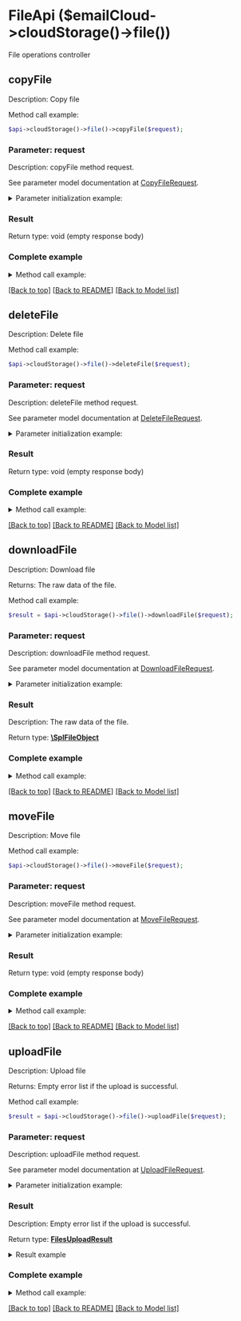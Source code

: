 # FileApi ($emailCloud->cloudStorage()->file())

File operations controller

## **copyFile**

Description: Copy file


Method call example:
```php
$api->cloudStorage()->file()->copyFile($request);
```

### Parameter: request

Description: copyFile method request.

See parameter model documentation at [CopyFileRequest](CopyFileRequest.md).

<details>
    <summary>Parameter initialization example:</summary>

```php
$request = Models::CopyFileRequest()
    ->src_path('/storage/path/to/source/file.ext')
    ->dest_path('/storage/path/to/destination/file.ext')
    ->src_storage_name('First Storage')
    ->dest_storage_name('Other Storage')
    ->build();
```

</details>

### Result

Return type: void (empty response body)

### Complete example

<details>
    <summary>Method call example:</summary>

```php
$api = new EmailCloud($appKey, $appSid);

// Prepare parameters:
$src_path = ;
$dest_path = ;
$src_storage_name = ;
$dest_storage_name = ;
$version_id = ;

// Call method:
$api->cloudStorage()->file().copyFile($request);
```

</details>

[[Back to top]](#)  [[Back to README]](README.md) [[Back to Model list]](Models.md)

## **deleteFile**

Description: Delete file


Method call example:
```php
$api->cloudStorage()->file()->deleteFile($request);
```

### Parameter: request

Description: deleteFile method request.

See parameter model documentation at [DeleteFileRequest](DeleteFileRequest.md).

<details>
    <summary>Parameter initialization example:</summary>

```php
$request = Models::DeleteFileRequest()
    ->path('/storage/path/to/file.ext')
    ->storage_name('First Storage')
    ->build();
```

</details>

### Result

Return type: void (empty response body)

### Complete example

<details>
    <summary>Method call example:</summary>

```php
$api = new EmailCloud($appKey, $appSid);

// Prepare parameters:
$path = ;
$storage_name = ;
$version_id = ;

// Call method:
$api->cloudStorage()->file().deleteFile($request);
```

</details>

[[Back to top]](#)  [[Back to README]](README.md) [[Back to Model list]](Models.md)

## **downloadFile**

Description: Download file

Returns: The raw data of the file.

Method call example:
```php
$result = $api->cloudStorage()->file()->downloadFile($request);
```

### Parameter: request

Description: downloadFile method request.

See parameter model documentation at [DownloadFileRequest](DownloadFileRequest.md).

<details>
    <summary>Parameter initialization example:</summary>

```php
$request = Models::DownloadFileRequest()
    ->path('/storage/path/to/file.ext')
    ->storage_name('First Storage')
    ->build();
```

</details>

### Result

Description: The raw data of the file.

Return type: [**\SplFileObject**](\SplFileObject.md)

### Complete example

<details>
    <summary>Method call example:</summary>

```php
$api = new EmailCloud($appKey, $appSid);

// Prepare parameters:
$path = ;
$storage_name = ;
$version_id = ;

// Call method:
$result = $api->cloudStorage()->file().downloadFile($request);
```

</details>

[[Back to top]](#)  [[Back to README]](README.md) [[Back to Model list]](Models.md)

## **moveFile**

Description: Move file


Method call example:
```php
$api->cloudStorage()->file()->moveFile($request);
```

### Parameter: request

Description: moveFile method request.

See parameter model documentation at [MoveFileRequest](MoveFileRequest.md).

<details>
    <summary>Parameter initialization example:</summary>

```php
$request = Models::MoveFileRequest()
    ->src_path('/storage/path/to/source/file.ext')
    ->dest_path('/storage/path/to/destination/file.ext')
    ->src_storage_name('First Storage')
    ->dest_storage_name('Other Storage')
    ->build();
```

</details>

### Result

Return type: void (empty response body)

### Complete example

<details>
    <summary>Method call example:</summary>

```php
$api = new EmailCloud($appKey, $appSid);

// Prepare parameters:
$src_path = ;
$dest_path = ;
$src_storage_name = ;
$dest_storage_name = ;
$version_id = ;

// Call method:
$api->cloudStorage()->file().moveFile($request);
```

</details>

[[Back to top]](#)  [[Back to README]](README.md) [[Back to Model list]](Models.md)

## **uploadFile**

Description: Upload file

Returns: Empty error list if the upload is successful.

Method call example:
```php
$result = $api->cloudStorage()->file()->uploadFile($request);
```

### Parameter: request

Description: uploadFile method request.

See parameter model documentation at [UploadFileRequest](UploadFileRequest.md).

<details>
    <summary>Parameter initialization example:</summary>

```php
$request = Models::UploadFileRequest()
    ->path('/storage/path/to/file.ext')
    ->file(new SplFileObject('/local/file/system/path/to/file.ext'))
    ->storage_name('First Storage')
    ->build();
```

</details>

### Result

Description: Empty error list if the upload is successful.

Return type: [**FilesUploadResult**](FilesUploadResult.md)

<details>
    <summary>Result example</summary>

```php
$result = ;
```
</details>

### Complete example

<details>
    <summary>Method call example:</summary>

```php
$api = new EmailCloud($appKey, $appSid);

// Prepare parameters:
$path = ;
$file = ;
$storage_name = ;

// Call method:
$result = $api->cloudStorage()->file().uploadFile($request);

// Result example:
$result = ;
```

</details>

[[Back to top]](#)  [[Back to README]](README.md) [[Back to Model list]](Models.md)


